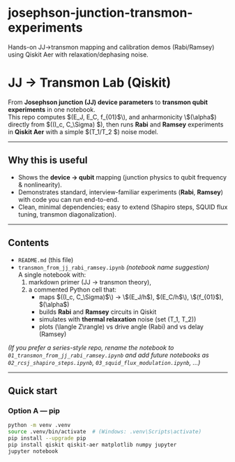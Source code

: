 # josephson-junction-transmon-experiments
Hands-on JJ→transmon mapping and calibration demos (Rabi/Ramsey) using Qiskit Aer with relaxation/dephasing noise.

# JJ → Transmon Lab (Qiskit)

From **Josephson junction (JJ) device parameters** to **transmon qubit experiments** in one notebook.  
This repo computes \$(E_J, E_C, f_{01}$\), and anharmonicity \$(\alpha$\) directly from \$((I_c, C_\Sigma) $\), then runs **Rabi** and **Ramsey** experiments in **Qiskit Aer** with a simple \$(T_1/T_2 $\) noise model.

---

## Why this is useful
- Shows the **device → qubit** mapping (junction physics to qubit frequency & nonlinearity).
- Demonstrates standard, interview-familiar experiments (**Rabi**, **Ramsey**) with code you can run end-to-end.
- Clean, minimal dependencies; easy to extend (Shapiro steps, SQUID flux tuning, transmon diagonalization).

---

## Contents
- `README.md` (this file)
- `transmon_from_jj_rabi_ramsey.ipynb` *(notebook name suggestion)*  
  A single notebook with:
  1) markdown primer (JJ → transmon theory),  
  2) a commented Python cell that:
     - maps \$((I_c, C_\Sigma)$\) → \$(E_J/h$\), \$(E_C/h$\), \$(f_{01}$\), \$(\alpha$\)  
     - builds **Rabi** and **Ramsey** circuits in Qiskit  
     - simulates with **thermal relaxation** noise (set \(T_1, T_2\))  
     - plots \(\langle Z\rangle\) vs drive angle (Rabi) and vs delay (Ramsey)

*(If you prefer a series-style repo, rename the notebook to `01_transmon_from_jj_rabi_ramsey.ipynb` and add future notebooks as `02_rcsj_shapiro_steps.ipynb`, `03_squid_flux_modulation.ipynb`, …)*

---

## Quick start

### Option A — pip
```bash
python -m venv .venv
source .venv/bin/activate  # (Windows: .venv\Scripts\activate)
pip install --upgrade pip
pip install qiskit qiskit-aer matplotlib numpy jupyter
jupyter notebook

